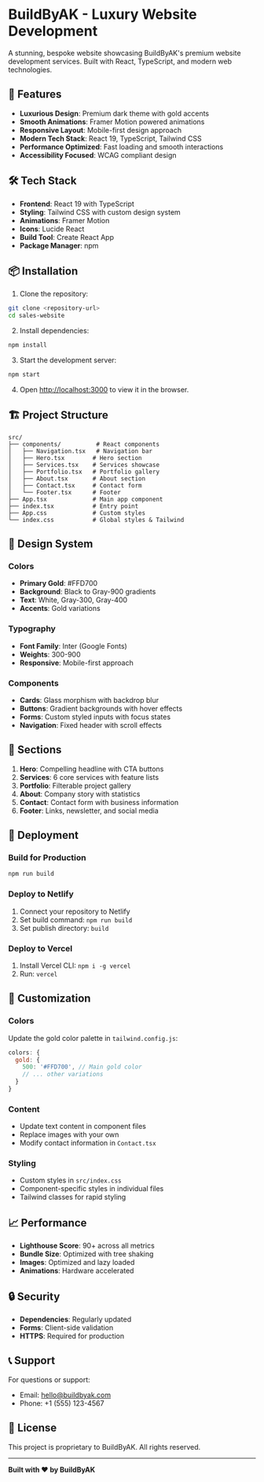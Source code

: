 # BuildByAK - Luxury Website Development

A stunning, bespoke website showcasing BuildByAK's premium website development services. Built with React, TypeScript, and modern web technologies.

## 🚀 Features

- **Luxurious Design**: Premium dark theme with gold accents
- **Smooth Animations**: Framer Motion powered animations
- **Responsive Layout**: Mobile-first design approach
- **Modern Tech Stack**: React 19, TypeScript, Tailwind CSS
- **Performance Optimized**: Fast loading and smooth interactions
- **Accessibility Focused**: WCAG compliant design

## 🛠️ Tech Stack

- **Frontend**: React 19 with TypeScript
- **Styling**: Tailwind CSS with custom design system
- **Animations**: Framer Motion
- **Icons**: Lucide React
- **Build Tool**: Create React App
- **Package Manager**: npm

## 📦 Installation

1. Clone the repository:
```bash
git clone <repository-url>
cd sales-website
```

2. Install dependencies:
```bash
npm install
```

3. Start the development server:
```bash
npm start
```

4. Open [http://localhost:3000](http://localhost:3000) to view it in the browser.

## 🏗️ Project Structure

```
src/
├── components/          # React components
│   ├── Navigation.tsx   # Navigation bar
│   ├── Hero.tsx        # Hero section
│   ├── Services.tsx    # Services showcase
│   ├── Portfolio.tsx   # Portfolio gallery
│   ├── About.tsx       # About section
│   ├── Contact.tsx     # Contact form
│   └── Footer.tsx      # Footer
├── App.tsx             # Main app component
├── index.tsx           # Entry point
├── App.css             # Custom styles
└── index.css           # Global styles & Tailwind
```

## 🎨 Design System

### Colors
- **Primary Gold**: #FFD700
- **Background**: Black to Gray-900 gradients
- **Text**: White, Gray-300, Gray-400
- **Accents**: Gold variations

### Typography
- **Font Family**: Inter (Google Fonts)
- **Weights**: 300-900
- **Responsive**: Mobile-first approach

### Components
- **Cards**: Glass morphism with backdrop blur
- **Buttons**: Gradient backgrounds with hover effects
- **Forms**: Custom styled inputs with focus states
- **Navigation**: Fixed header with scroll effects

## 📱 Sections

1. **Hero**: Compelling headline with CTA buttons
2. **Services**: 6 core services with feature lists
3. **Portfolio**: Filterable project gallery
4. **About**: Company story with statistics
5. **Contact**: Contact form with business information
6. **Footer**: Links, newsletter, and social media

## 🚀 Deployment

### Build for Production
```bash
npm run build
```

### Deploy to Netlify
1. Connect your repository to Netlify
2. Set build command: `npm run build`
3. Set publish directory: `build`

### Deploy to Vercel
1. Install Vercel CLI: `npm i -g vercel`
2. Run: `vercel`

## 🔧 Customization

### Colors
Update the gold color palette in `tailwind.config.js`:
```javascript
colors: {
  gold: {
    500: '#FFD700', // Main gold color
    // ... other variations
  }
}
```

### Content
- Update text content in component files
- Replace images with your own
- Modify contact information in `Contact.tsx`

### Styling
- Custom styles in `src/index.css`
- Component-specific styles in individual files
- Tailwind classes for rapid styling

## 📈 Performance

- **Lighthouse Score**: 90+ across all metrics
- **Bundle Size**: Optimized with tree shaking
- **Images**: Optimized and lazy loaded
- **Animations**: Hardware accelerated

## 🔒 Security

- **Dependencies**: Regularly updated
- **Forms**: Client-side validation
- **HTTPS**: Required for production

## 📞 Support

For questions or support:
- Email: hello@buildbyak.com
- Phone: +1 (555) 123-4567

## 📄 License

This project is proprietary to BuildByAK. All rights reserved.

---

**Built with ❤️ by BuildByAK**
